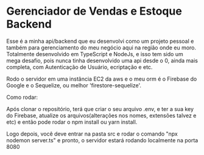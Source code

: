 # Gerenciador de Vendas e Estoque Backend
 
Esse é a minha api/backend que eu desenvolvi como um projeto pessoal e também para gerenciamento do meu negócio aqui na região onde eu moro. Totalmente desenvolvido em TypeScript e NodeJs, e isso tem sido um mega desafio, pois nunca tinha desenvolvido uma api desde o 0, ainda mais completa, com Autenticação de Usuário, ecriptação e etc.

Rodo o servidor em uma instância EC2 da aws e o meu orm é o Firebase do Google e o Sequelize, ou melhor 'firestore-sequelize'.

Como rodar:

Após clonar o repositório, terá que criar o seu arquivo .env, e ter a sua key do Firebase, atualize os arquivos(alterações nos nomes, extensões talvez e etc) e então pode rodar o npm install ou yarn install.

Logo depois, você deve entrar na pasta src e rodar o comando "npx nodemon server.ts" e pronto, o servidor estará rodando localmente na porta 8080